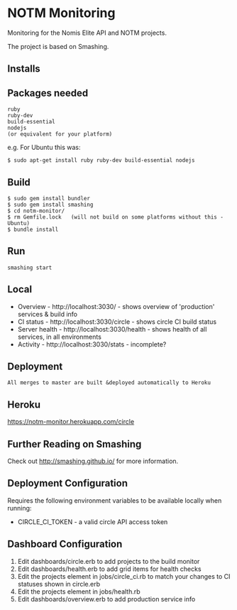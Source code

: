 NOTM Monitoring
====
Monitoring for the Nomis Elite API and NOTM projects.

The project is based on Smashing.

Installs
--------

Packages needed
----
```
ruby
ruby-dev
build-essential
nodejs
(or equivalent for your platform)
```

e.g. For Ubuntu this was:

```
$ sudo apt-get install ruby ruby-dev build-essential nodejs

```


Build
----
```
$ sudo gem install bundler
$ sudo gem install smashing
$ cd notm-monitor/
$ rm Gemfile.lock   (will not build on some platforms without this - Ubuntu)
$ bundle install
```

Run
----
```
smashing start
```

Local
----
* Overview - http://localhost:3030/             - shows overview of 'production' services & build info
* CI status - http://localhost:3030/circle      - shows circle CI build status
* Server health - http://localhost:3030/health  - shows health of all services, in all environments
* Activity - http://localhost:3030/stats        - incomplete?

Deployment
----

```
All merges to master are built &deployed automatically to Heroku
```

Heroku
----

https://notm-monitor.herokuapp.com/circle


Further Reading on Smashing
----
Check out http://smashing.github.io/ for more information.


Deployment Configuration
----

Requires the following environment variables to be available locally when running:

 * CIRCLE_CI_TOKEN - a valid circle API access token
 
 
Dashboard Configuration
----

1. Edit dashboards/circle.erb to add projects to the build monitor
2. Edit dashboards/health.erb to add grid items for health checks
3. Edit the projects element in jobs/circle_ci.rb to match your changes to CI statuses shown in circle.erb
4. Edit the projects element in jobs/health.rb
5. Edit dashboards/overview.erb to add production service info
